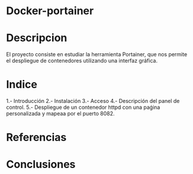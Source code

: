 # Docker-portainer
# Descripcion
El proyecto consiste en estudiar la herramienta Portainer, que nos permite el despliegue de contenedores utilizando una interfaz gráfica.
# Indice
1.- Introducción
2.- Instalación
3.- Acceso 
4.- Descripción del panel de control.
5.- Despliegue de un contenedor httpd con una paǵina personalizada y mapeaa por el puerto 8082.
# Referencias
# Conclusiones
